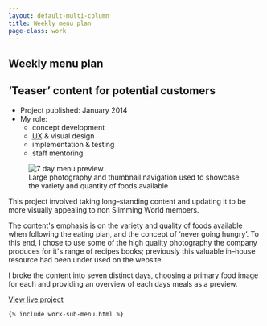 ```yaml
---
layout: default-multi-column
title: Weekly menu plan
page-class: work
---
```


<section class="content__primary content-primary__multi-column">
    <h1 class="post--head__primary">Weekly menu plan</h1>
        <h2 class="post--head__subhead">&lsquo;Teaser&rsquo; content for potential customers</h2>
               <ul class="project__meta  no-marker">
                  <li>
                   Project published:
                    <time datetime="2014-01" class="project__meta--date">
                         January 2014
                     </time>
                    </li> 
                     <li>My role:
                         <ul class="project__role--profile">
                             <li>concept development</li> 
                             <li><abbr title="User Experience">UX</abbr> &amp; visual design</li> 
                             <li>implementation &amp; testing</li>
                             <li>staff mentoring</li>
                         </ul>
                     </li>
                </ul>
                <figure class="image--header">
                    <img src="{{site.baseurl}}/assets/images/7daymenu-full.jpg" alt="7 day menu preview" class="project__image">
                    <figcaption>Large photography and thumbnail navigation used to showcase the variety and quantity of foods available</figcaption>
               </figure>
            <p class="work-intro">
                This project involved taking long&ndash;standing content and updating it to be more visually appealing to 
                non Slimming World members. 
            </p>
            <p>The content&#39;s emphasis is on the variety and quality of foods available when following the eating plan, and the concept of &lsquo;never going hungry&rsquo;. To this end, I chose to use some of the high quality photography the company produces for it&#39;s range of recipes books; previously this valuable in&ndash;house resource had been under used on the website.</p>
            <p>I broke the content into seven distinct days, choosing a primary food image for each and providing an overview of each days meals as a preview.</p>
            

 <a href="http://www.slimmingworld.com/healthy-eating/non-vegetarian-menu.aspx" target="_blank" class="read-more">View live project</a>    
          
       
</section>

<aside role="supplmental"  class="content__supplemental sw-7-day-menu">
    
    {% include work-sub-menu.html %}
    
</aside>